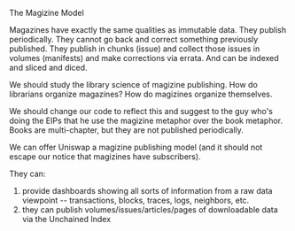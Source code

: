 <!-- markdownlint-disable MD041 -->
The Magizine Model

Magazines have exactly the same qualities as immutable data. They publish periodically. They cannot go back and correct
something previously published. They publish in chunks (issue) and collect those issues in volumes (manifests) and make
corrections via errata. And can be indexed and sliced and diced.

We should study the library science of magizine publishing. How do librarians organize magazines? How do magizines
organize themselves.

We should change our code to reflect this and suggest to the guy who's doing the EIPs that he use the magizine metaphor
over the book metaphor. Books are multi-chapter, but they are not published periodically.

We can offer Uniswap a magizine publishing model (and it should not escape our notice that magizines have subscribers).

They can:

1) provide dashboards showing all sorts of information from a raw data viewpoint -- transactions, blocks, traces, logs, neighbors, etc.
2) they can publish volumes/issues/articles/pages of downloadable data via the Unchained Index
